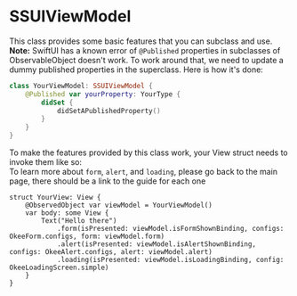 #  SSUIViewModel

This class provides some basic features that you can subclass and use.
**Note:** SwiftUI has a known error of `@Published` properties in subclasses of ObservableObject doesn't work. To work around that, we need to update a dummy published properties in the superclass. Here is how it's done:
``` Swift
class YourViewModel: SSUIViewModel {
    @Published var yourProperty: YourType {
        didSet {
            didSetAPublishedProperty()
        }
    }
}
```

To make the features provided by this class work, your View struct needs to invoke them like so:<br/>
To learn more about `form`, `alert`, and `loading`, please go back to the main page, there should be a link to the guide for each one
``` Swfit
struct YourView: View {
    @ObservedObject var viewModel = YourViewModel()
    var body: some View {
        Text("Hello there")
            .form(isPresented: viewModel.isFormShownBinding, configs: OkeeForm.configs, form: viewModel.form)
            .alert(isPresented: viewModel.isAlertShownBinding, configs: OkeeAlert.configs, alert: viewModel.alert)
            .loading(isPresented: viewModel.isLoadingBinding, config: OkeeLoadingScreen.simple)
    }
}
```


